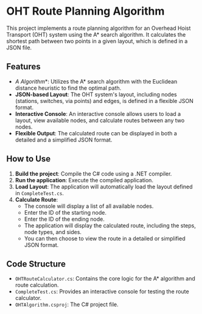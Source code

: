 # OHT Route Planning Algorithm

This project implements a route planning algorithm for an Overhead Hoist Transport (OHT) system using the A* search algorithm. It calculates the shortest path between two points in a given layout, which is defined in a JSON file.

## Features

-   **A* Algorithm**: Utilizes the A* search algorithm with the Euclidean distance heuristic to find the optimal path.
-   **JSON-based Layout**: The OHT system's layout, including nodes (stations, switches, via points) and edges, is defined in a flexible JSON format.
-   **Interactive Console**: An interactive console allows users to load a layout, view available nodes, and calculate routes between any two nodes.
-   **Flexible Output**: The calculated route can be displayed in both a detailed and a simplified JSON format.

## How to Use

1.  **Build the project**: Compile the C# code using a .NET compiler.
2.  **Run the application**: Execute the compiled application.
3.  **Load Layout**: The application will automatically load the layout defined in `CompleteTest.cs`.
4.  **Calculate Route**:
    -   The console will display a list of all available nodes.
    -   Enter the ID of the starting node.
    -   Enter the ID of the ending node.
    -   The application will display the calculated route, including the steps, node types, and sides.
    -   You can then choose to view the route in a detailed or simplified JSON format.

## Code Structure

-   `OHTRouteCalculator.cs`: Contains the core logic for the A* algorithm and route calculation.
-   `CompleteTest.cs`: Provides an interactive console for testing the route calculator.
-   `OHTAlgorithm.csproj`: The C# project file.
